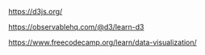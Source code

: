 https://d3js.org/


https://observablehq.com/@d3/learn-d3


https://www.freecodecamp.org/learn/data-visualization/
